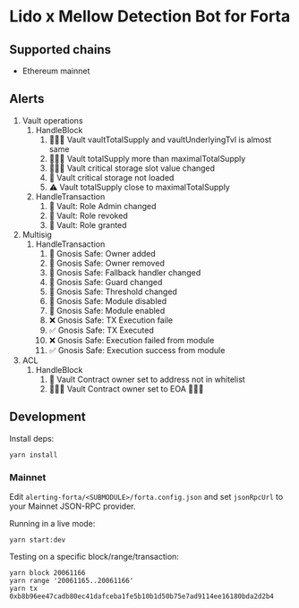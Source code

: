 # Lido x Mellow Detection Bot for Forta

## Supported chains

- Ethereum mainnet

## Alerts

1. Vault operations
   1. HandleBlock
      1. 🚨🚨🚨 Vault vaultTotalSupply and vaultUnderlyingTvl is almost same
      2. 🚨🚨🚨 Vault totalSupply more than maximalTotalSupply
      3. 🚨🚨🚨 Vault critical storage slot value changed
      4. 🚨 Vault critical storage not loaded
      5. ⚠️ Vault totalSupply close to maximalTotalSupply
   2. HandleTransaction
      1. 🚨 Vault: Role Admin changed
      2. 🚨 Vault: Role revoked
      3. 🚨 Vault: Role granted
2. Multisig
   1. HandleTransaction
      1. 🚨 Gnosis Safe: Owner added
      2. 🚨 Gnosis Safe: Owner removed
      3. 🚨 Gnosis Safe: Fallback handler changed
      3. 🚨 Gnosis Safe: Guard changed
      4. 🚨 Gnosis Safe: Threshold changed
      5. 🚨 Gnosis Safe: Module disabled
      6. 🚨 Gnosis Safe: Module enabled
      7. ❌ Gnosis Safe: TX Execution faile
      8. ✅ Gnosis Safe: TX Executed
      9. ❌ Gnosis Safe: Execution failed from module
      10. ✅ Gnosis Safe: Execution success from module
3. ACL
   1. HandleBlock
      1. 🚨 Vault Contract owner set to address not in whitelist
      2. 🚨🚨🚨 Vault Contract owner set to EOA 🚨🚨🚨

## Development

Install deps:

```
yarn install
```

### Mainnet

Edit `alerting-forta/<SUBMODULE>/forta.config.json` and set `jsonRpcUrl` to your Mainnet JSON-RPC provider.

Running in a live mode:

```
yarn start:dev
```

Testing on a specific block/range/transaction:

```
yarn block 20061166
yarn range '20061165..20061166'
yarn tx 0xb8b96ee47cadb80ec41dafceba1fe5b10b1d50b75e7ad9114ee16180bda2d2b4
```